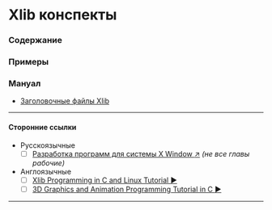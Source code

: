 # Xlib конспекты

### Содержание

### Примеры

### Мануал
- [Заголовочные файлы Xlib]()

------------
#### Сторонние ссылки
- Русскоязычные
    - [ ] [Разработка программ для системы X Window :arrow_upper_right:](http://www.asvcorp.ru/tech/linux/xwinprg/index.html) *(не все главы рабочие)*
- Англоязычные
    - [ ] [Xlib Programming in C and Linux Tutorial :arrow_forward:](https://www.youtube.com/watch?v=NWYwDXN7b_s&list=PLypxmOPCOkHV4cwikC5_7Z981_EBfErS1)
    - [ ] [3D Graphics and Animation Programming Tutorial in C :arrow_forward:](https://www.youtube.com/watch?v=C-jp-_Dlz6E&list=PLypxmOPCOkHXgEHW_TrzYcIkpWiuRxiL_)
------------
